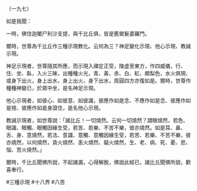 （一九七）

如是我聞：

一時，佛住迦闍尸利沙支提，與千比丘俱，皆是舊縈髮婆羅門。

爾時，世尊為千比丘作三種示現教化。云何為三？神足變化示現、他心示現、教誡示現。

神足示現者，世尊隨其所應，而示現入禪定正受，陵虛至東方，作四威儀，行、住、坐、臥，入火三昧，出種種火光，青、黃、赤、白、紅、頗梨色，水火俱現、或身下出火，身上出水，身上出火，身下出水，周圓四方亦復如是。爾時，世尊作種種神變已，於眾中坐，是名神足示現。

他心示現者，如彼心、如彼意、如彼識，彼應作如是念、不應作如是念、彼應作如是捨、彼應作如是身證住，是名他心示現。

教誡示現者，如世尊說：「諸比丘！一切燒然。云何一切燒然？謂眼燒然，若色、眼識、眼觸、眼觸因緣生受，若苦、若樂、不苦不樂，彼亦燒然。如是耳、鼻、舌、身、意燒然，若法、意識、意觸、意觸因緣生受，若苦、若樂、不苦不樂，彼亦燒然，以何燒然，貪火燒然、恚火燒然、癡火燒然，生、老、病、死、憂、悲、惱、苦火燒然。」

爾時，千比丘聞佛所說，不起諸漏，心得解脫，佛說此經已，諸比丘聞佛所說，歡喜奉行。


#三種示現
#十八界
#八苦

